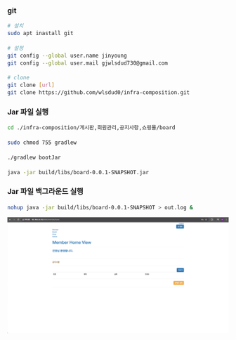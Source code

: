 ### git

```bash
# 설치
sudo apt inastall git

# 설정
git config --global user.name jinyoung
git config --global user.mail gjwlsdud730@gmail.com

# clone
git clone [url]
git clone https://github.com/wlsdud0/infra-composition.git
```

### Jar 파일 실행

```bash
cd ./infra-composition/게시판,회원관리,공지사항,쇼핑몰/board

sudo chmod 755 gradlew

./gradlew bootJar

java -jar build/libs/board-0.0.1-SNAPSHOT.jar
```

### Jar 파일 백그라운드 실행

```bash
nohup java -jar build/libs/board-0.0.1-SNAPSHOT > out.log &
```

![실행](../img/execution.png)